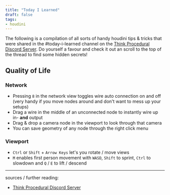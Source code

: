 ```yaml
---
title: "Today I Learned"
draft: false
tags:
- houdini
---
```


The following is a compilation of all sorts of handy houdini tips & tricks that were shared in the #today-i-learned channel on the [Think Procedural Discord Server](https://thinkprocedural.com/).
Do yourself a favour and check it out an scroll to the top of the thread to find some hidden secrets!

## Quality of Life

### Network 
- Pressing `8` in the network view toggles wire auto connection on and off (very handy if you move nodes around and don't want to mess up your setups)
- Drag a wire in the middle of an unconnected node to instantly wire up in- **and** output
- Drag & drop a camera node in the viewport to look through that camera
- You can save geometry of any node through the right click menu

### Viewport
- `Ctrl` or `Shift` + `Arrow Keys` let's you rotate / move views
- `M` enables first person movement with `WASD`, `Shift` to sprint, `Ctrl` to slowdown and `Q` / `E` to lift / descend

---

sources / further reading:
- [Think Procedural Discord Server](https://thinkprocedural.com/)

